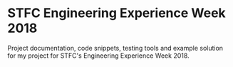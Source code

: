 # STFC Engineering Experience Week 2018

Project documentation, code snippets, testing tools and example solution for my
project for STFC's Engineering Experience Week 2018.
